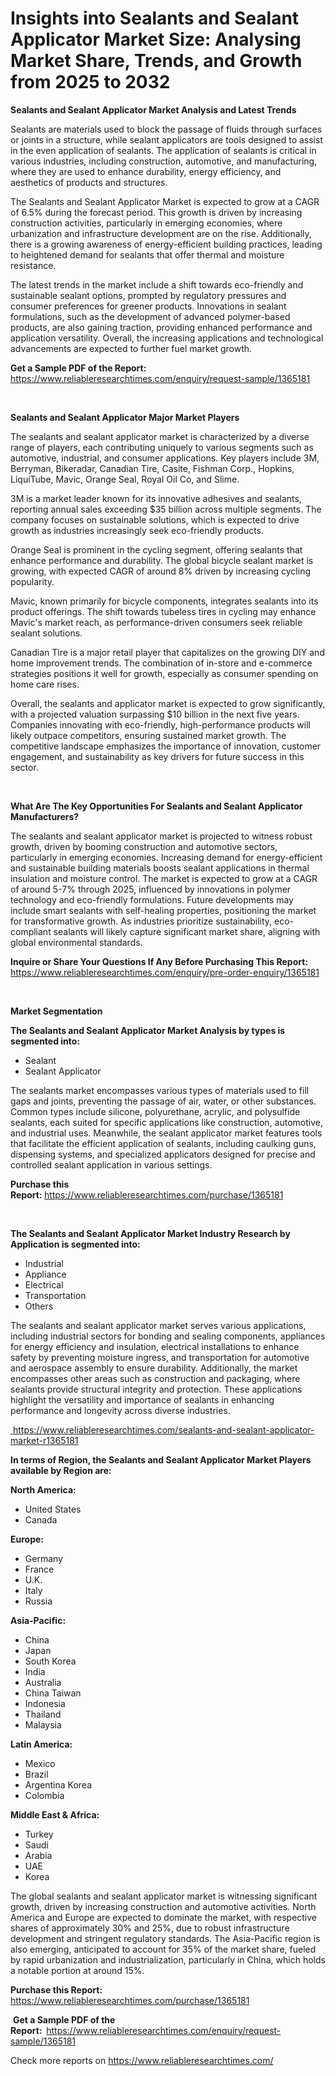 <p><h1>Insights into Sealants and Sealant Applicator Market Size: Analysing Market Share, Trends, and Growth from 2025 to 2032</h1></p><p><strong>Sealants and Sealant Applicator Market Analysis and Latest Trends</strong></p>
<p><p>Sealants are materials used to block the passage of fluids through surfaces or joints in a structure, while sealant applicators are tools designed to assist in the even application of sealants. The application of sealants is critical in various industries, including construction, automotive, and manufacturing, where they are used to enhance durability, energy efficiency, and aesthetics of products and structures.</p><p>The Sealants and Sealant Applicator Market is expected to grow at a CAGR of 6.5% during the forecast period. This growth is driven by increasing construction activities, particularly in emerging economies, where urbanization and infrastructure development are on the rise. Additionally, there is a growing awareness of energy-efficient building practices, leading to heightened demand for sealants that offer thermal and moisture resistance.</p><p>The latest trends in the market include a shift towards eco-friendly and sustainable sealant options, prompted by regulatory pressures and consumer preferences for greener products. Innovations in sealant formulations, such as the development of advanced polymer-based products, are also gaining traction, providing enhanced performance and application versatility. Overall, the increasing applications and technological advancements are expected to further fuel market growth.</p></p>
<p><strong>Get a Sample PDF of the Report:&nbsp;</strong> <a href="https://www.reliableresearchtimes.com/enquiry/request-sample/1365181?utm_campaign=3209&utm_medium=2&utm_source=Github&utm_content=ia&utm_term=22032025&utm_id=sealants-and-sealant-applicator">https://www.reliableresearchtimes.com/enquiry/request-sample/1365181</a></p>
<p>&nbsp;</p>
<p><strong>Sealants and Sealant Applicator Major Market Players</strong></p>
<p><p>The sealants and sealant applicator market is characterized by a diverse range of players, each contributing uniquely to various segments such as automotive, industrial, and consumer applications. Key players include 3M, Berryman, Bikeradar, Canadian Tire, Casite, Fishman Corp., Hopkins, LiquiTube, Mavic, Orange Seal, Royal Oil Co, and Slime.</p><p>3M is a market leader known for its innovative adhesives and sealants, reporting annual sales exceeding $35 billion across multiple segments. The company focuses on sustainable solutions, which is expected to drive growth as industries increasingly seek eco-friendly products. </p><p>Orange Seal is prominent in the cycling segment, offering sealants that enhance performance and durability. The global bicycle sealant market is growing, with expected CAGR of around 8% driven by increasing cycling popularity. </p><p>Mavic, known primarily for bicycle components, integrates sealants into its product offerings. The shift towards tubeless tires in cycling may enhance Mavic's market reach, as performance-driven consumers seek reliable sealant solutions.</p><p>Canadian Tire is a major retail player that capitalizes on the growing DIY and home improvement trends. The combination of in-store and e-commerce strategies positions it well for growth, especially as consumer spending on home care rises.</p><p>Overall, the sealants and applicator market is expected to grow significantly, with a projected valuation surpassing $10 billion in the next five years. Companies innovating with eco-friendly, high-performance products will likely outpace competitors, ensuring sustained market growth. The competitive landscape emphasizes the importance of innovation, customer engagement, and sustainability as key drivers for future success in this sector.</p></p>
<p>&nbsp;</p>
<p><strong>What Are The Key Opportunities For Sealants and Sealant Applicator Manufacturers?</strong></p>
<p><p>The sealants and sealant applicator market is projected to witness robust growth, driven by booming construction and automotive sectors, particularly in emerging economies. Increasing demand for energy-efficient and sustainable building materials boosts sealant applications in thermal insulation and moisture control. The market is expected to grow at a CAGR of around 5-7% through 2025, influenced by innovations in polymer technology and eco-friendly formulations. Future developments may include smart sealants with self-healing properties, positioning the market for transformative growth. As industries prioritize sustainability, eco-compliant sealants will likely capture significant market share, aligning with global environmental standards.</p></p>
<p><strong>Inquire or Share Your Questions If Any Before Purchasing This Report:</strong> <a href="https://www.reliableresearchtimes.com/enquiry/pre-order-enquiry/1365181?utm_campaign=3209&utm_medium=2&utm_source=Github&utm_content=ia&utm_term=22032025&utm_id=sealants-and-sealant-applicator">https://www.reliableresearchtimes.com/enquiry/pre-order-enquiry/1365181</a></p>
<p>&nbsp;</p>
<p><strong>Market Segmentation</strong></p>
<p><strong>The Sealants and Sealant Applicator Market Analysis by types is segmented into:</strong></p>
<p><ul><li>Sealant</li><li>Sealant Applicator</li></ul></p>
<p><p>The sealants market encompasses various types of materials used to fill gaps and joints, preventing the passage of air, water, or other substances. Common types include silicone, polyurethane, acrylic, and polysulfide sealants, each suited for specific applications like construction, automotive, and industrial uses. Meanwhile, the sealant applicator market features tools that facilitate the efficient application of sealants, including caulking guns, dispensing systems, and specialized applicators designed for precise and controlled sealant application in various settings.</p></p>
<p><strong>Purchase this Report:&nbsp;</strong><a href="https://www.reliableresearchtimes.com/purchase/1365181?utm_campaign=3209&utm_medium=2&utm_source=Github&utm_content=ia&utm_term=22032025&utm_id=sealants-and-sealant-applicator">https://www.reliableresearchtimes.com/purchase/1365181</a></p>
<p>&nbsp;</p>
<p><strong>The Sealants and Sealant Applicator Market Industry Research by Application is segmented into:</strong></p>
<p><ul><li>Industrial</li><li>Appliance</li><li>Electrical</li><li>Transportation</li><li>Others</li></ul></p>
<p><p>The sealants and sealant applicator market serves various applications, including industrial sectors for bonding and sealing components, appliances for energy efficiency and insulation, electrical installations to enhance safety by preventing moisture ingress, and transportation for automotive and aerospace assembly to ensure durability. Additionally, the market encompasses other areas such as construction and packaging, where sealants provide structural integrity and protection. These applications highlight the versatility and importance of sealants in enhancing performance and longevity across diverse industries.</p></p>
<p><a href="https://www.reliableresearchtimes.com/sealants-and-sealant-applicator-market-r1365181?utm_campaign=3209&utm_medium=2&utm_source=Github&utm_content=ia&utm_term=22032025&utm_id=sealants-and-sealant-applicator">&nbsp;https://www.reliableresearchtimes.com/sealants-and-sealant-applicator-market-r1365181</a></p>
<p><strong>In terms of Region, the Sealants and Sealant Applicator Market Players available by Region are:</strong></p>
<p>
    <p> <strong> North America: </strong>
        <ul>
            <li>United States</li>
            <li>Canada</li>
        </ul>
        </p> 
    <p> <strong> Europe: </strong>
        <ul>
            <li>Germany</li>
            <li>France</li>
            <li>U.K.</li>
            <li>Italy</li>
            <li>Russia</li>
        </ul>
        </p> 
    <p> <strong> Asia-Pacific: </strong>
        <ul>
            <li>China</li>
            <li>Japan</li>
            <li>South Korea</li>
            <li>India</li>
            <li>Australia</li>
            <li>China Taiwan</li>
            <li>Indonesia</li>
            <li>Thailand</li>
            <li>Malaysia</li>
        </ul>
        </p> 
    <p> <strong> Latin America: </strong>
        <ul>
            <li>Mexico</li>
            <li>Brazil</li>
            <li>Argentina Korea</li>
            <li>Colombia</li>
        </ul>
        </p> 
    <p> <strong> Middle East & Africa: </strong>
        <ul>
            <li>Turkey</li>
            <li>Saudi</li>
            <li>Arabia</li>
            <li>UAE</li>
            <li>Korea</li>
        </ul>
    </p>
    </p>
<p><p>The global sealants and sealant applicator market is witnessing significant growth, driven by increasing construction and automotive activities. North America and Europe are expected to dominate the market, with respective shares of approximately 30% and 25%, due to robust infrastructure development and stringent regulatory standards. The Asia-Pacific region is also emerging, anticipated to account for 35% of the market share, fueled by rapid urbanization and industrialization, particularly in China, which holds a notable portion at around 15%.</p></p>
<p><strong>Purchase this Report: </strong><a href="https://www.reliableresearchtimes.com/purchase/1365181?utm_campaign=3209&utm_medium=2&utm_source=Github&utm_content=ia&utm_term=22032025&utm_id=sealants-and-sealant-applicator">https://www.reliableresearchtimes.com/purchase/1365181</a></p>
<p>&nbsp;<strong>Get a Sample PDF of the Report:&nbsp;&nbsp;</strong><a href="https://www.reliableresearchtimes.com/enquiry/request-sample/1365181?utm_campaign=3209&utm_medium=2&utm_source=Github&utm_content=ia&utm_term=22032025&utm_id=sealants-and-sealant-applicator">https://www.reliableresearchtimes.com/enquiry/request-sample/1365181</a></p>
<p><strong></strong></p>
<p>Check more reports on <a href="https://www.reliableresearchtimes.com/?utm_campaign=3209&utm_medium=2&utm_source=Github&utm_content=ia&utm_term=22032025&utm_id=sealants-and-sealant-applicator">https://www.reliableresearchtimes.com/</a></p>